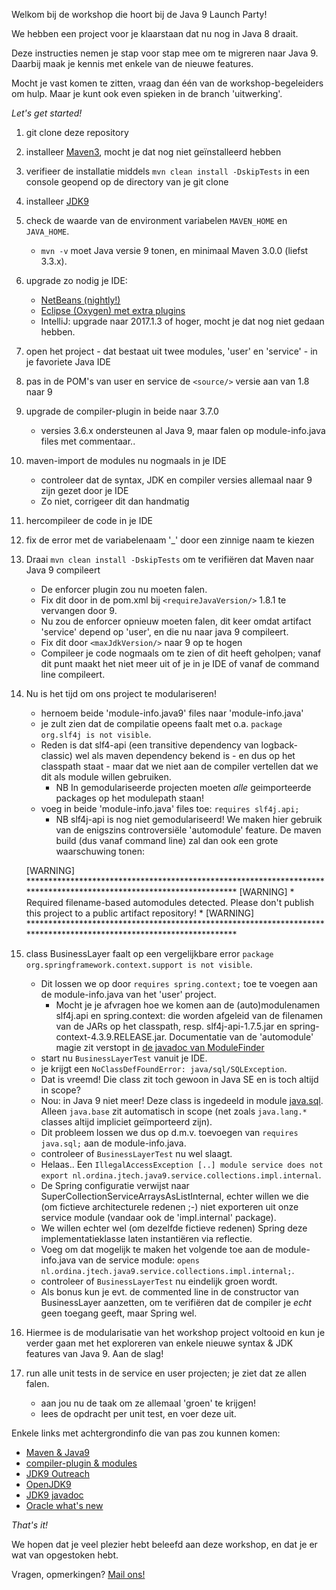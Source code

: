 Welkom bij de workshop die hoort bij de Java 9 Launch Party!

We hebben een project voor je klaarstaan dat nu nog in Java 8 draait.

Deze instructies nemen je stap voor stap mee om te migreren naar Java 9. 
Daarbij maak je kennis met enkele van de nieuwe features.

Mocht je vast komen te zitten, vraag dan één van de workshop-begeleiders om hulp.
Maar je kunt ook even spieken in de branch 'uitwerking'.

_Let's get started!_

1. git clone deze repository
1. installeer [Maven3](https://maven.apache.org/download.cgi), mocht je dat nog niet ge&iuml;nstalleerd hebben
1. verifieer de installatie middels `mvn clean install -DskipTests` in een console geopend op de directory van je git clone
1. installeer [JDK9](http://jdk.java.net/9/) 
1. check de waarde van de environment variabelen `MAVEN_HOME` en `JAVA_HOME`.
	- `mvn -v` moet Java versie 9 tonen, en minimaal Maven 3.0.0 (liefst 3.3.x).
1. upgrade zo nodig je IDE:
	- [NetBeans (nightly!)](http://wiki.netbeans.org/JDK9Support) 
	- [Eclipse (Oxygen) met extra plugins](https://marketplace.eclipse.org/content/java-9-support-beta-oxygen)
	- IntelliJ: upgrade naar 2017.1.3 of hoger, mocht je dat nog niet gedaan hebben.
1. open het project - dat bestaat uit twee modules, 'user' en 'service' - in je favoriete Java IDE
1. pas in de POM's van user en service de `<source/>` versie aan van 1.8 naar 9
1. upgrade de compiler-plugin in beide naar 3.7.0
	- versies 3.6.x ondersteunen al Java 9, maar falen op module-info.java files met commentaar..
1. maven-import de modules nu nogmaals in je IDE
	- controleer dat de syntax, JDK en compiler versies allemaal naar 9 zijn gezet door je IDE
	- Zo niet, corrigeer dit dan handmatig
1. hercompileer de code in je IDE
1. fix de error met de variabelenaam '_' door een zinnige naam te kiezen  
1. Draai `mvn clean install -DskipTests` om te verifiëren dat Maven naar Java 9 compileert
	- De enforcer plugin zou nu moeten falen. 
	- Fix dit door in de pom.xml bij `<requireJavaVersion/>` 1.8.1 te vervangen door 9.
	- Nu zou de enforcer opnieuw moeten falen, dit keer omdat artifact 'service' depend op 'user', en die nu naar java 9 compileert.
	- Fix dit door `<maxJdkVersion/>` naar 9 op te hogen
	- Compileer je code nogmaals om te zien of dit heeft geholpen; vanaf dit punt maakt het niet meer uit of je in je IDE of vanaf de command line compileert.
1. Nu is het tijd om ons project te modulariseren!
	- hernoem beide 'module-info.java9' files naar 'module-info.java'
	- je zult zien dat de compilatie opeens faalt met o.a. `package org.slf4j is not visible`.
	- Reden is dat slf4-api (een transitive dependency van logback-classic) wel als maven dependency bekend is - en dus op het classpath staat - maar dat we niet aan de compiler vertellen dat we dit als module willen gebruiken.
		- NB In gemodulariseerde projecten moeten _alle_ geimporteerde packages op het modulepath staan!
	- voeg in beide 'module-info.java' files toe: `requires slf4j.api;`
		- NB slf4j-api is nog niet gemodulariseerd! We maken hier gebruik van de enigszins controversi&euml;le 'automodule' feature. De maven build (dus vanaf command line) zal dan ook een grote waarschuwing tonen:
	
    [WARNING] ********************************************************************************************************************
    [WARNING] * Required filename-based automodules detected. Please don't publish this project to a public artifact repository! *
    [WARNING] ********************************************************************************************************************

1. class BusinessLayer faalt op een vergelijkbare error `package org.springframework.context.support is not visible`. 
	- Dit lossen we op door `requires spring.context;` toe te voegen aan de module-info.java van het 'user' project.
		- Mocht je je afvragen hoe we komen aan de (auto)modulenamen slf4j.api en spring.context: die worden afgeleid van de filenamen van de JARs op het classpath, resp. slf4j-api-1.7.5.jar en spring-context-4.3.9.RELEASE.jar. Documentatie van de 'automodule' magie zit verstopt in [de javadoc van ModuleFinder](http://download.java.net/java/jigsaw/docs/api/java/lang/module/ModuleFinder.html#of-java.nio.file.Path...-)
	- start nu `BusinessLayerTest` vanuit je IDE.
	- je krijgt een `NoClassDefFoundError: java/sql/SQLException`.
	- Dat is vreemd! Die class zit toch gewoon in Java SE en is toch altijd in scope?
	- Nou: in Java 9 niet meer! Deze class is ingedeeld in module [java.sql](http://download.java.net/java/jdk9/docs/api/java.sql-summary.html). Alleen `java.base` zit automatisch in scope (net zoals `java.lang.*` classes altijd impliciet ge&iuml;mporteerd zijn).
	- Dit probleem lossen we dus op d.m.v. toevoegen van `requires java.sql;` aan de module-info.java.
	- controleer of `BusinessLayerTest` nu wel slaagt.
	- Helaas.. Een `IllegalAccessException [..] module service does not export nl.ordina.jtech.java9.service.collections.impl.internal`.
	- De Spring configuratie verwijst naar SuperCollectionServiceArraysAsListInternal, echter willen we die (om fictieve architecturele redenen ;-) niet exporteren uit onze service module (vandaar ook de 'impl.internal' package).
	- We willen echter wel (om dezelfde fictieve redenen) Spring deze implementatieklasse laten instanti&euml;ren via reflectie. 
	- Voeg om dat mogelijk te maken het volgende toe aan de module-info.java van de service module: `opens nl.ordina.jtech.java9.service.collections.impl.internal;`.
	- controleer of `BusinessLayerTest` nu eindelijk groen wordt.
	- Als bonus kun je evt. de commented line in de constructor van BusinessLayer aanzetten, om te verifi&euml;ren dat de compiler je _echt_ geen toegang geeft, maar Spring wel.
1. Hiermee is de modularisatie van het workshop project voltooid en kun je verder gaan met het exploreren van enkele nieuwe syntax & JDK features van Java 9. Aan de slag! 
1. run alle unit tests in de service en user projecten; je ziet dat ze allen falen.
	- aan jou nu de taak om ze allemaal 'groen' te krijgen!
	- lees de opdracht per unit test, en voer deze uit.
	
Enkele links met achtergrondinfo die van pas zou kunnen komen:

- [Maven & Java9](https://cwiki.apache.org/confluence/display/MAVEN/Java+9+-+Jigsaw)
- [compiler-plugin & modules](https://maven.apache.org/plugins/maven-compiler-plugin/examples/module-info.html)
- [JDK9 Outreach](https://wiki.openjdk.java.net/display/Adoption/JDK+9+Outreach)
- [OpenJDK9](http://openjdk.java.net/projects/jdk9)
- [JDK9 javadoc](http://download.java.net/java/jdk9/docs/api/overview-summary.html)
- [Oracle what's new](https://docs.oracle.com/javase/9/whatsnew/toc.htm#JSNEW-GUID-C23AFD78-C777-460B-8ACE-58BE5EA681F6)

_That's it!_

We hopen dat je veel plezier hebt beleefd aan deze workshop, en dat je er wat van opgestoken hebt. 

Vragen, opmerkingen? [Mail ons!](mailto:jtech@ordina.nl)
